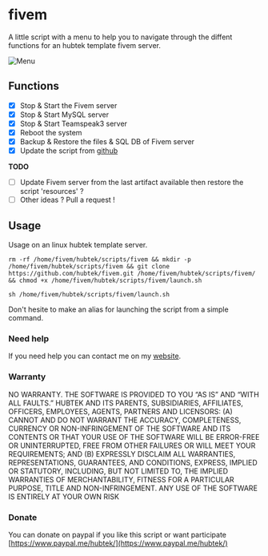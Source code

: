 # fivem

A little script with a menu to help you to navigate through the diffent functions for an hubtek template fivem server.

![Menu](https://hubtek.fr/images/fivem-console-screen-menu-0.png)

## Functions

- [x] Stop & Start the Fivem server
- [x] Stop & Start MySQL server
- [x] Stop & Start Teamspeak3 server
- [x] Reboot the system
- [x] Backup & Restore the files & SQL DB of Fivem server
- [x] Update the script from [github](https://github.com/hubtek/fivem)

**TODO**

- [ ] Update Fivem server from the last artifact available then restore the script 'resources' ?
- [ ] Other ideas ? Pull a request !

## Usage

Usage on an linux hubtek template server.

`rm -rf /home/fivem/hubtek/scripts/fivem && mkdir -p /home/fivem/hubtek/scripts/fivem && git clone https://github.com/hubtek/fivem.git /home/fivem/hubtek/scripts/fivem/ && chmod +x /home/fivem/hubtek/scripts/fivem/launch.sh`

`sh /home/fivem/hubtek/scripts/fivem/launch.sh`

Don't hesite to make an alias for launching the script from a simple command.

### Need help

If you need help you can contact me on my [website](https://hubtek.fr).

### Warranty

NO WARRANTY. THE SOFTWARE IS PROVIDED TO YOU “AS IS” AND “WITH ALL FAULTS.” HUBTEK AND ITS PARENTS, SUBSIDIARIES, AFFILIATES, OFFICERS, EMPLOYEES, AGENTS, PARTNERS AND LICENSORS: (A) CANNOT AND DO NOT WARRANT THE ACCURACY, COMPLETENESS, CURRENCY OR NON-INFRINGEMENT OF THE SOFTWARE AND ITS CONTENTS OR THAT YOUR USE OF THE SOFTWARE WILL BE ERROR-FREE OR UNINTERRUPTED, FREE FROM OTHER FAILURES OR WILL MEET YOUR REQUIREMENTS; AND (B) EXPRESSLY DISCLAIM ALL WARRANTIES, REPRESENTATIONS, GUARANTEES, AND CONDITIONS, EXPRESS, IMPLIED OR STATUTORY, INCLUDING, BUT NOT LIMITED TO, THE IMPLIED WARRANTIES OF MERCHANTABILITY, FITNESS FOR A PARTICULAR PURPOSE, TITLE AND NON-INFRINGEMENT. ANY USE OF THE SOFTWARE IS ENTIRELY AT YOUR OWN RISK

### Donate

You can donate on paypal if you like this script or want participate [https://www.paypal.me/hubtek/](https://www.paypal.me/hubtek/)
